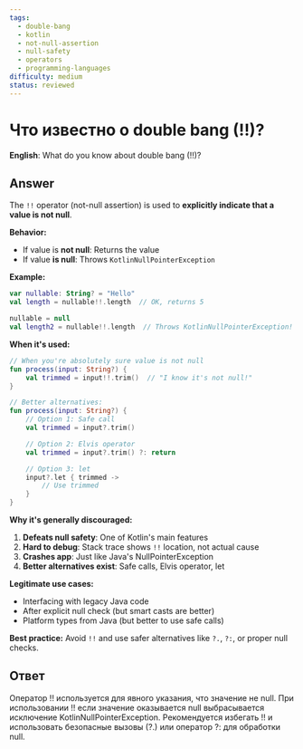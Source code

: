 ```yaml
---
tags:
  - double-bang
  - kotlin
  - not-null-assertion
  - null-safety
  - operators
  - programming-languages
difficulty: medium
status: reviewed
---
```


# Что известно о double bang (!!)?

**English**: What do you know about double bang (!!)?

## Answer

The `!!` operator (not-null assertion) is used to **explicitly indicate that a value is not null**.

**Behavior:**
- If value is **not null**: Returns the value
- If value **is null**: Throws `KotlinNullPointerException`

**Example:**
```kotlin
var nullable: String? = "Hello"
val length = nullable!!.length  // OK, returns 5

nullable = null
val length2 = nullable!!.length  // Throws KotlinNullPointerException!
```

**When it's used:**

```kotlin
// When you're absolutely sure value is not null
fun process(input: String?) {
    val trimmed = input!!.trim()  // "I know it's not null!"
}

// Better alternatives:
fun process(input: String?) {
    // Option 1: Safe call
    val trimmed = input?.trim()

    // Option 2: Elvis operator
    val trimmed = input?.trim() ?: return

    // Option 3: let
    input?.let { trimmed ->
        // Use trimmed
    }
}
```

**Why it's generally discouraged:**

1. **Defeats null safety**: One of Kotlin's main features
2. **Hard to debug**: Stack trace shows `!!` location, not actual cause
3. **Crashes app**: Just like Java's NullPointerException
4. **Better alternatives exist**: Safe calls, Elvis operator, let

**Legitimate use cases:**

- Interfacing with legacy Java code
- After explicit null check (but smart casts are better)
- Platform types from Java (but better to use safe calls)

**Best practice:** Avoid `!!` and use safer alternatives like `?.`, `?:`, or proper null checks.

## Ответ

Оператор !! используется для явного указания, что значение не null. При использовании !! если значение оказывается null выбрасывается исключение KotlinNullPointerException. Рекомендуется избегать !! и использовать безопасные вызовы (?.) или оператор ?: для обработки null.

